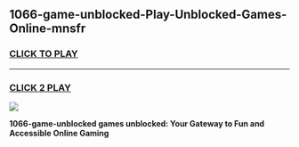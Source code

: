 
## 1066-game-unblocked-Play-Unblocked-Games-Online-mnsfr
<h3>
<a href="https://premium76.site?title=1066-game-unblocked&ref=24A">CLICK TO PLAY</a></h3>
<hr>

<h3>
<a href="https://premium76.site?title=1066-game-unblocked&ref=24A">CLICK 2 PLAY</a>
  
</h3>

<a href="https://premium76.site?title=1066-game-unblocked&ref=24A"><img src="https://clearcache.store/games.png"></a>


**1066-game-unblocked games unblocked: Your Gateway to Fun and Accessible Online Gaming**
